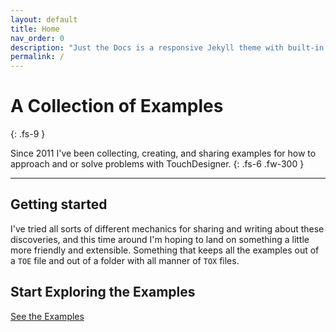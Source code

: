 ```yaml
---
layout: default
title: Home
nav_order: 0
description: "Just the Docs is a responsive Jekyll theme with built-in search that is easily customizable and hosted on GitHub Pages."
permalink: /
---
```


# A Collection of Examples
{: .fs-9 }

Since 2011 I've been collecting, creating, and sharing examples for how to approach and or solve problems with TouchDesigner.
{: .fs-6 .fw-300 }

---

## Getting started
I've tried all sorts of different mechanics for sharing and writing about these discoveries, and this time around I'm hoping to land on something a little more friendly and extensible. Something that keeps all the examples out of a `TOE` file and out of a folder with all manner of `TOX` files. 

## Start Exploring the Examples
[See the Examples](https://raganmd.github.io//touchdesigner-community-examples/docs/examples)